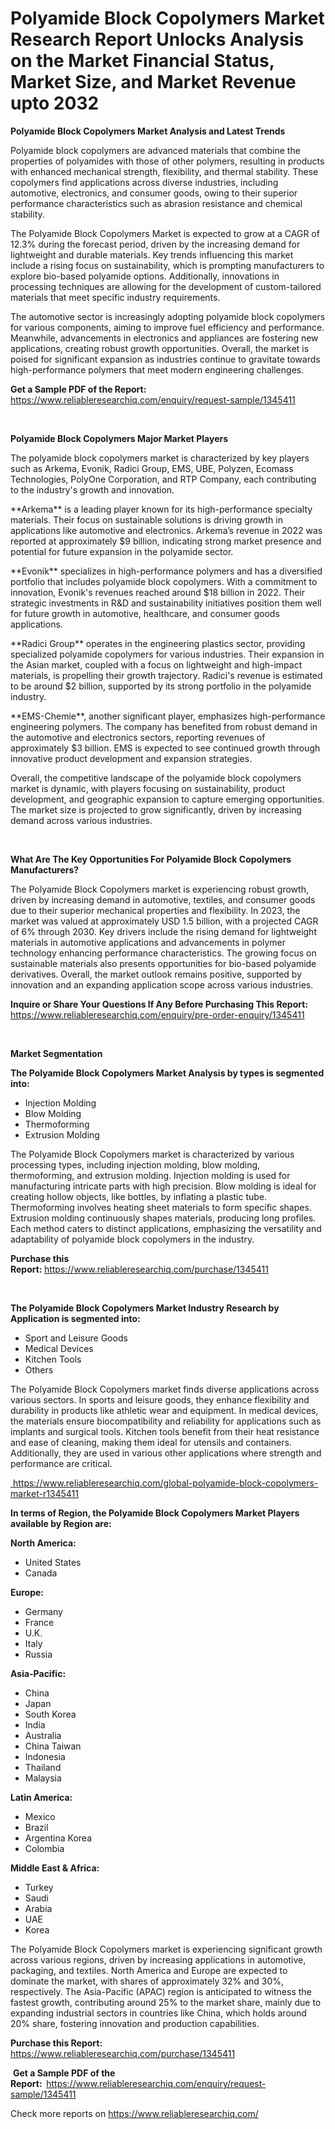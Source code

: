 <p><h1>Polyamide Block Copolymers Market Research Report Unlocks Analysis on the Market Financial Status, Market Size, and Market Revenue upto 2032</h1></p><p><strong>Polyamide Block Copolymers Market Analysis and Latest Trends</strong></p>
<p><p>Polyamide block copolymers are advanced materials that combine the properties of polyamides with those of other polymers, resulting in products with enhanced mechanical strength, flexibility, and thermal stability. These copolymers find applications across diverse industries, including automotive, electronics, and consumer goods, owing to their superior performance characteristics such as abrasion resistance and chemical stability.</p><p>The Polyamide Block Copolymers Market is expected to grow at a CAGR of 12.3% during the forecast period, driven by the increasing demand for lightweight and durable materials. Key trends influencing this market include a rising focus on sustainability, which is prompting manufacturers to explore bio-based polyamide options. Additionally, innovations in processing techniques are allowing for the development of custom-tailored materials that meet specific industry requirements.</p><p>The automotive sector is increasingly adopting polyamide block copolymers for various components, aiming to improve fuel efficiency and performance. Meanwhile, advancements in electronics and appliances are fostering new applications, creating robust growth opportunities. Overall, the market is poised for significant expansion as industries continue to gravitate towards high-performance polymers that meet modern engineering challenges.</p></p>
<p><strong>Get a Sample PDF of the Report:&nbsp;</strong> <a href="https://www.reliableresearchiq.com/enquiry/request-sample/1345411?utm_campaign=2171&utm_medium=2&utm_source=Github&utm_content=ia&utm_term=02022025&utm_id=polyamide-block-copolymers">https://www.reliableresearchiq.com/enquiry/request-sample/1345411</a></p>
<p>&nbsp;</p>
<p><strong>Polyamide Block Copolymers Major Market Players</strong></p>
<p><p>The polyamide block copolymers market is characterized by key players such as Arkema, Evonik, Radici Group, EMS, UBE, Polyzen, Ecomass Technologies, PolyOne Corporation, and RTP Company, each contributing to the industry's growth and innovation.</p><p>**Arkema** is a leading player known for its high-performance specialty materials. Their focus on sustainable solutions is driving growth in applications like automotive and electronics. Arkema’s revenue in 2022 was reported at approximately $9 billion, indicating strong market presence and potential for future expansion in the polyamide sector.</p><p>**Evonik** specializes in high-performance polymers and has a diversified portfolio that includes polyamide block copolymers. With a commitment to innovation, Evonik's revenues reached around $18 billion in 2022. Their strategic investments in R&D and sustainability initiatives position them well for future growth in automotive, healthcare, and consumer goods applications.</p><p>**Radici Group** operates in the engineering plastics sector, providing specialized polyamide copolymers for various industries. Their expansion in the Asian market, coupled with a focus on lightweight and high-impact materials, is propelling their growth trajectory. Radici's revenue is estimated to be around $2 billion, supported by its strong portfolio in the polyamide industry.</p><p>**EMS-Chemie**, another significant player, emphasizes high-performance engineering polymers. The company has benefited from robust demand in the automotive and electronics sectors, reporting revenues of approximately $3 billion. EMS is expected to see continued growth through innovative product development and expansion strategies.</p><p>Overall, the competitive landscape of the polyamide block copolymers market is dynamic, with players focusing on sustainability, product development, and geographic expansion to capture emerging opportunities. The market size is projected to grow significantly, driven by increasing demand across various industries.</p></p>
<p>&nbsp;</p>
<p><strong>What Are The Key Opportunities For Polyamide Block Copolymers Manufacturers?</strong></p>
<p><p>The Polyamide Block Copolymers market is experiencing robust growth, driven by increasing demand in automotive, textiles, and consumer goods due to their superior mechanical properties and flexibility. In 2023, the market was valued at approximately USD 1.5 billion, with a projected CAGR of 6% through 2030. Key drivers include the rising demand for lightweight materials in automotive applications and advancements in polymer technology enhancing performance characteristics. The growing focus on sustainable materials also presents opportunities for bio-based polyamide derivatives. Overall, the market outlook remains positive, supported by innovation and an expanding application scope across various industries.</p></p>
<p><strong>Inquire or Share Your Questions If Any Before Purchasing This Report:</strong> <a href="https://www.reliableresearchiq.com/enquiry/pre-order-enquiry/1345411?utm_campaign=2171&utm_medium=2&utm_source=Github&utm_content=ia&utm_term=02022025&utm_id=polyamide-block-copolymers">https://www.reliableresearchiq.com/enquiry/pre-order-enquiry/1345411</a></p>
<p>&nbsp;</p>
<p><strong>Market Segmentation</strong></p>
<p><strong>The Polyamide Block Copolymers Market Analysis by types is segmented into:</strong></p>
<p><ul><li>Injection Molding</li><li>Blow Molding</li><li>Thermoforming</li><li>Extrusion Molding</li></ul></p>
<p><p>The Polyamide Block Copolymers market is characterized by various processing types, including injection molding, blow molding, thermoforming, and extrusion molding. Injection molding is used for manufacturing intricate parts with high precision. Blow molding is ideal for creating hollow objects, like bottles, by inflating a plastic tube. Thermoforming involves heating sheet materials to form specific shapes. Extrusion molding continuously shapes materials, producing long profiles. Each method caters to distinct applications, emphasizing the versatility and adaptability of polyamide block copolymers in the industry.</p></p>
<p><strong>Purchase this Report:&nbsp;</strong><a href="https://www.reliableresearchiq.com/purchase/1345411?utm_campaign=2171&utm_medium=2&utm_source=Github&utm_content=ia&utm_term=02022025&utm_id=polyamide-block-copolymers">https://www.reliableresearchiq.com/purchase/1345411</a></p>
<p>&nbsp;</p>
<p><strong>The Polyamide Block Copolymers Market Industry Research by Application is segmented into:</strong></p>
<p><ul><li>Sport and Leisure Goods</li><li>Medical Devices</li><li>Kitchen Tools</li><li>Others</li></ul></p>
<p><p>The Polyamide Block Copolymers market finds diverse applications across various sectors. In sports and leisure goods, they enhance flexibility and durability in products like athletic wear and equipment. In medical devices, the materials ensure biocompatibility and reliability for applications such as implants and surgical tools. Kitchen tools benefit from their heat resistance and ease of cleaning, making them ideal for utensils and containers. Additionally, they are used in various other applications where strength and performance are critical.</p></p>
<p><a href="https://www.reliableresearchiq.com/global-polyamide-block-copolymers-market-r1345411?utm_campaign=2171&utm_medium=2&utm_source=Github&utm_content=ia&utm_term=02022025&utm_id=polyamide-block-copolymers">&nbsp;https://www.reliableresearchiq.com/global-polyamide-block-copolymers-market-r1345411</a></p>
<p><strong>In terms of Region, the Polyamide Block Copolymers Market Players available by Region are:</strong></p>
<p>
    <p> <strong> North America: </strong>
        <ul>
            <li>United States</li>
            <li>Canada</li>
        </ul>
        </p> 
    <p> <strong> Europe: </strong>
        <ul>
            <li>Germany</li>
            <li>France</li>
            <li>U.K.</li>
            <li>Italy</li>
            <li>Russia</li>
        </ul>
        </p> 
    <p> <strong> Asia-Pacific: </strong>
        <ul>
            <li>China</li>
            <li>Japan</li>
            <li>South Korea</li>
            <li>India</li>
            <li>Australia</li>
            <li>China Taiwan</li>
            <li>Indonesia</li>
            <li>Thailand</li>
            <li>Malaysia</li>
        </ul>
        </p> 
    <p> <strong> Latin America: </strong>
        <ul>
            <li>Mexico</li>
            <li>Brazil</li>
            <li>Argentina Korea</li>
            <li>Colombia</li>
        </ul>
        </p> 
    <p> <strong> Middle East & Africa: </strong>
        <ul>
            <li>Turkey</li>
            <li>Saudi</li>
            <li>Arabia</li>
            <li>UAE</li>
            <li>Korea</li>
        </ul>
    </p>
    </p>
<p><p>The Polyamide Block Copolymers market is experiencing significant growth across various regions, driven by increasing applications in automotive, packaging, and textiles. North America and Europe are expected to dominate the market, with shares of approximately 32% and 30%, respectively. The Asia-Pacific (APAC) region is anticipated to witness the fastest growth, contributing around 25% to the market share, mainly due to expanding industrial sectors in countries like China, which holds around 20% share, fostering innovation and production capabilities.</p></p>
<p><strong>Purchase this Report: </strong><a href="https://www.reliableresearchiq.com/purchase/1345411?utm_campaign=2171&utm_medium=2&utm_source=Github&utm_content=ia&utm_term=02022025&utm_id=polyamide-block-copolymers">https://www.reliableresearchiq.com/purchase/1345411</a></p>
<p>&nbsp;<strong>Get a Sample PDF of the Report:&nbsp;&nbsp;</strong><a href="https://www.reliableresearchiq.com/enquiry/request-sample/1345411?utm_campaign=2171&utm_medium=2&utm_source=Github&utm_content=ia&utm_term=02022025&utm_id=polyamide-block-copolymers">https://www.reliableresearchiq.com/enquiry/request-sample/1345411</a></p>
<p><strong></strong></p>
<p>Check more reports on <a href="https://www.reliableresearchiq.com/?utm_campaign=2171&utm_medium=2&utm_source=Github&utm_content=ia&utm_term=02022025&utm_id=polyamide-block-copolymers">https://www.reliableresearchiq.com/</a></p>